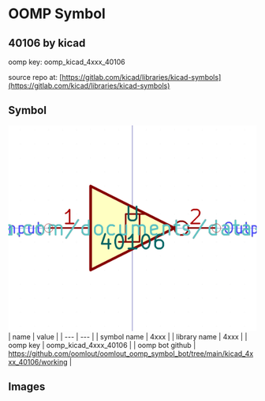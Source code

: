# OOMP Symbol  
## 40106  by kicad  
  
oomp key: oomp_kicad_4xxx_40106  
  
source repo at: [https://gitlab.com/kicad/libraries/kicad-symbols](https://gitlab.com/kicad/libraries/kicad-symbols)  
## Symbol  
  
[![working.png](working_600.png)](working.png)  
| name | value | 
| --- | --- | 
| symbol name | 4xxx | 
| library name | 4xxx | 
| oomp key | oomp_kicad_4xxx_40106 | 
| oomp bot github | https://github.com/oomlout/oomlout_oomp_symbol_bot/tree/main/kicad_4xxx_40106/working | 
## Images  
